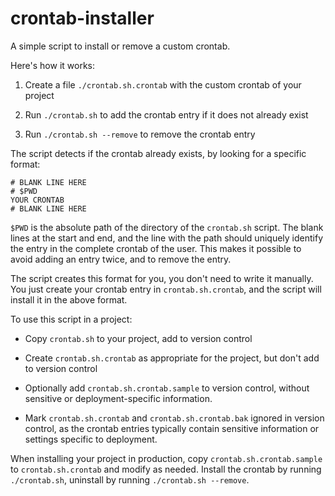 crontab-installer
=================

A simple script to install or remove a custom crontab.

Here's how it works:

1. Create a file `./crontab.sh.crontab` with the custom crontab of your project

2. Run `./crontab.sh` to add the crontab entry if it does not already exist

3. Run `./crontab.sh --remove` to remove the crontab entry

The script detects if the crontab already exists,
by looking for a specific format:

    # BLANK LINE HERE
    # $PWD
    YOUR CRONTAB
    # BLANK LINE HERE

`$PWD` is the absolute path of the directory of the `crontab.sh` script.
The blank lines at the start and end, and the line with the path
should uniquely identify the entry in the complete crontab of the user.
This makes it possible to avoid adding an entry twice,
and to remove the entry.

The script creates this format for you, you don't need to write it manually.
You just create your crontab entry in `crontab.sh.crontab`,
and the script will install it in the above format.

To use this script in a project:

- Copy `crontab.sh` to your project, add to version control

- Create `crontab.sh.crontab` as appropriate for the project,
  but don't add to version control

- Optionally add `crontab.sh.crontab.sample` to version control,
  without sensitive or deployment-specific information.

- Mark `crontab.sh.crontab` and `crontab.sh.crontab.bak` ignored in version control,
  as the crontab entries typically contain sensitive information
  or settings specific to deployment.

When installing your project in production,
copy `crontab.sh.crontab.sample` to `crontab.sh.crontab` and modify as needed.
Install the crontab by running `./crontab.sh`,
uninstall by running `./crontab.sh --remove`.
